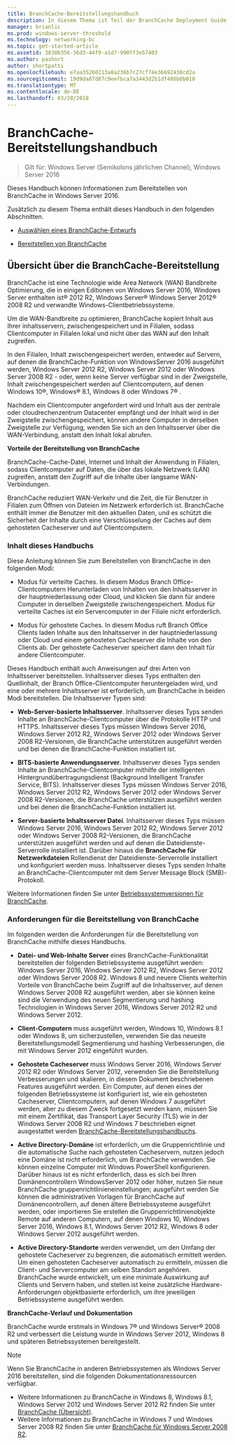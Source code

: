 ```yaml
---
title: BranchCache-Bereitstellungshandbuch
description: In diesem Thema ist Teil der BranchCache Deployment Guide für Windows Server 2016, der veranschaulicht, wie Sie BranchCache im verteilten und gehosteter cachemodi zum Optimieren der WAN-Bandbreite in Zweigstellen bereitstellen
manager: brianlic
ms.prod: windows-server-threshold
ms.technology: networking-bc
ms.topic: get-started-article
ms.assetid: 3830b356-36d3-44f9-a1d7-990ff3e57403
ms.author: pashort
author: shortpatti
ms.openlocfilehash: e7aa35260213a8a236b7c27cf74e36692438cd2a
ms.sourcegitcommit: 19d9da87d87c9eefbca7a3443d2b1df486b0b010
ms.translationtype: MT
ms.contentlocale: de-DE
ms.lasthandoff: 03/28/2018
---
```

# <a name="branchcache-deployment-guide"></a>BranchCache-Bereitstellungshandbuch

>Gilt für: Windows Server (Semikolons jährlichen Channel), Windows Server 2016

Dieses Handbuch können Informationen zum Bereitstellen von BranchCache in Windows Server 2016.  
  
Zusätzlich zu diesem Thema enthält dieses Handbuch in den folgenden Abschnitten.  
  
-   [Auswählen eines BranchCache-Entwurfs](../../branchcache/plan/Choosing-a-BranchCache-Design.md)  
  
-   [Bereitstellen von BranchCache](../../branchcache/deploy/Deploy-BranchCache.md)  
  
## <a name="branchcache-deployment-overview"></a>Übersicht über die BranchCache-Bereitstellung

BranchCache ist eine Technologie wide Area Network (WAN) Bandbreite Optimierung, die in einigen Editionen von Windows Server 2016, Windows Server enthalten ist&reg; 2012 R2, Windows Server&reg; Windows Server 2012&reg; 2008 R2 und verwandte Windows-Clientbetriebssysteme.  
  
Um die WAN-Bandbreite zu optimieren, BranchCache kopiert Inhalt aus Ihrer inhaltsservern, zwischengespeichert und in Filialen, sodass Clientcomputer in Filialen lokal und nicht über das WAN auf den Inhalt zugreifen.  
  
In den Filialen, Inhalt zwischengespeichert werden, entweder auf Servern, auf denen die BranchCache-Funktion von WindowsServer 2016 ausgeführt werden, Windows Server 2012 R2, Windows Server 2012 oder Windows Server 2008 R2 - oder, wenn keine Server verfügbar sind in der Zweigstelle, Inhalt zwischengespeichert werden auf Clientcomputern, auf denen Windows 10&reg;, Windows&reg; 8.1, Windows 8 oder Windows 7&reg; .  
  
Nachdem ein Clientcomputer angefordert wird und Inhalt aus der zentrale oder cloudrechenzentrum Datacenter empfängt und der Inhalt wird in der Zweigstelle zwischengespeichert, können andere Computer in derselben Zweigstelle zur Verfügung, wenden Sie sich an den Inhaltsserver über die WAN-Verbindung, anstatt den Inhalt lokal abrufen.  
  
**Vorteile der Bereitstellung von BranchCache**  
  
BranchCache-Cache-Datei, Internet und Inhalt der Anwendung in Filialen, sodass Clientcomputer auf Daten, die über das lokale Netzwerk (LAN) zugreifen, anstatt den Zugriff auf die Inhalte über langsame WAN-Verbindungen.  
  
BranchCache reduziert WAN-Verkehr und die Zeit, die für Benutzer in Filialen zum Öffnen von Dateien im Netzwerk erforderlich ist.  BranchCache enthält immer die Benutzer mit den aktuellen Daten, und es schützt die Sicherheit der Inhalte durch eine Verschlüsselung der Caches auf dem gehosteten Cacheserver und auf Clientcomputern.  
  
### <a name="what-this-guide-provides"></a>Inhalt dieses Handbuchs  
Diese Anleitung können Sie zum Bereitstellen von BranchCache in den folgenden Modi:  
  
-   Modus für verteilte Caches. In diesem Modus Branch Office-Clientcomputern Herunterladen von Inhalten von den Inhaltsserver in der hauptniederlassung oder Cloud, und klicken Sie dann für andere Computer in derselben Zweigstelle zwischengespeichert. Modus für verteilte Caches ist ein Servercomputer in der Filiale nicht erforderlich.  
  
-   Modus für gehostete Caches. In diesem Modus ruft Branch Office Clients laden Inhalte aus den Inhaltsserver in der hauptniederlassung oder Cloud und einem gehosteten Cacheserver die Inhalte von den Clients ab. Der gehostete Cacheserver speichert dann den Inhalt für andere Clientcomputer.  
  
Dieses Handbuch enthält auch Anweisungen auf drei Arten von Inhaltsserver bereitstellen. Inhaltsserver dieses Typs enthalten den Quellinhalt, der Branch Office-Clientcomputer heruntergeladen wird, und eine oder mehrere Inhaltsserver ist erforderlich, um BranchCache in beiden Modi bereitstellen. Die Inhaltsserver Typen sind:  
  
-   **Web-Server-basierte Inhaltsserver**. Inhaltsserver dieses Typs senden Inhalte an BranchCache-Clientcomputer über die Protokolle HTTP und HTTPS. Inhaltsserver dieses Typs müssen Windows Server 2016, Windows Server 2012 R2, Windows Server 2012 oder Windows Server 2008 R2-Versionen, die BranchCache unterstützen ausgeführt werden und bei denen die BranchCache-Funktion installiert ist.  
  
-   **BITS-basierte Anwendungsserver**. Inhaltsserver dieses Typs senden Inhalte an BranchCache-Clientcomputer mithilfe der intelligenten Hintergrundübertragungsdienst (Background Intelligent Transfer Service, BITS). Inhaltsserver dieses Typs müssen Windows Server 2016, Windows Server 2012 R2, Windows Server 2012 oder Windows Server 2008 R2-Versionen, die BranchCache unterstützen ausgeführt werden und bei denen die BranchCache-Funktion installiert ist.  
  
-   **Server-basierte Inhaltsserver Datei**. Inhaltsserver dieses Typs müssen Windows Server 2016, Windows Server 2012 R2, Windows Server 2012 oder Windows Server 2008 R2-Versionen, die BranchCache unterstützen ausgeführt werden und auf denen die Dateidienste-Serverrolle installiert ist. Darüber hinaus die **BranchCache für Netzwerkdateien** Rollendienst der Dateidienste-Serverrolle installiert und konfiguriert werden muss. Inhaltsserver dieses Typs senden Inhalte an BranchCache-Clientcomputer mit dem Server Message Block (SMB)-Protokoll.  
  
Weitere Informationen finden Sie unter [Betriebssystemversionen für BranchCache](https://technet.microsoft.com/en-us/windows-server-docs/networking/branchcache/branchcache#a-namebkmkosaoperating-system-versions-for-branchcache).  
  
### <a name="branchcache-deployment-requirements"></a>Anforderungen für die Bereitstellung von BranchCache

Im folgenden werden die Anforderungen für die Bereitstellung von BranchCache mithilfe dieses Handbuchs.  
  
-   **Datei- und Web-Inhalte Server** eines BranchCache-Funktionalität bereitstellen der folgenden Betriebssysteme ausgeführt werden: Windows Server 2016, Windows Server 2012 R2, Windows Server 2012 oder Windows Server 2008 R2. Windows 8 und neuere Clients weiterhin Vorteile von BranchCache beim Zugriff auf die Inhaltsserver, auf denen Windows Server 2008 R2 ausgeführt werden, aber sie können keine sind die Verwendung des neuen Segmentierung und hashing Technologien in Windows Server 2016, Windows Server 2012 R2 und Windows Server 2012.  
  
-   **Client-Computern** muss ausgeführt werden, Windows 10, Windows 8.1 oder Windows 8, um sicherzustellen, verwenden Sie das neueste Bereitstellungsmodell Segmentierung und hashing Verbesserungen, die mit Windows Server 2012 eingeführt wurden.  
  
-   **Gehostete Cacheserver** muss Windows Server 2016, Windows Server 2012 R2 oder Windows Server 2012, verwenden Sie die Bereitstellung Verbesserungen und skalieren, in diesem Dokument beschriebenen Features ausgeführt werden.  Ein Computer, auf denen eines der folgenden Betriebssysteme ist konfiguriert ist, wie ein gehosteten Cacheserver, Clientcomputern, auf denen Windows 7 ausgeführt werden, aber zu diesem Zweck fortgesetzt werden kann, müssen Sie mit einem Zertifikat, das Transport Layer Security (TLS) wie in der Windows Server 2008 R2 und Windows 7 beschrieben eignet ausgestattet werden [BranchCache-Bereitstellungshandbuchs](https://technet.microsoft.com/en-us/library/ee649232.aspx).  
  
-   **Active Directory-Domäne** ist erforderlich, um die Gruppenrichtlinie und die automatische Suche nach gehosteten Cacheservern, nutzen jedoch eine Domäne ist nicht erforderlich, um BranchCache verwenden.  Sie können einzelne Computer mit Windows PowerShell konfigurieren. Darüber hinaus ist es nicht erforderlich, dass es sich bei Ihren Domänencontrollern WindowsServer 2012 oder höher, nutzen Sie neue BranchCache gruppenrichtlinieneinstellungen; ausgeführt werden Sie können die administrativen Vorlagen für BranchCache auf Domänencontrollern, auf denen ältere Betriebssysteme ausgeführt werden, oder importieren Sie erstellen die Gruppenrichtlinienobjekte Remote auf anderen Computern, auf denen Windows 10, Windows Server 2016, Windows 8.1, Windows Server 2012 R2, Windows 8 oder Windows Server 2012 ausgeführt werden.

-   **Active Directory-Standorte** werden verwendet, um den Umfang der gehostete Cacheserver zu begrenzen, die automatisch ermittelt werden.  Um einen gehosteten Cacheserver automatisch zu ermitteln, müssen die Client- und Servercomputer am selben Standort angehören. BranchCache wurde entwickelt, um eine minimale Auswirkung auf Clients und Servern haben, und stellen ist keine zusätzliche Hardware-Anforderungen objektbasierte erforderlich, um ihre jeweiligen Betriebssysteme ausgeführt werden.  

**BranchCache-Verlauf und Dokumentation**

BranchCache wurde erstmals in Windows 7&reg; und Windows Server&reg; 2008 R2 und verbessert die Leistung wurde in Windows Server 2012, Windows 8 und späteren Betriebssystemen bereitgestellt.

> [!NOTE]
> Wenn Sie BranchCache in anderen Betriebssystemen als Windows Server 2016 bereitstellen, sind die folgenden Dokumentationsressourcen verfügbar.
> 
> - Weitere Informationen zu BranchCache in Windows 8, Windows 8.1, Windows Server 2012 und Windows Server 2012 R2 finden Sie unter [BranchCache (Übersicht)](https://technet.microsoft.com/en-us/library/hh831696.aspx).  
> - Weitere Informationen zu BranchCache in Windows 7 und Windows Server 2008 R2 finden Sie unter [BranchCache für Windows Server 2008 R2](https://technet.microsoft.com/en-us/library/dd996634.aspx).  
  



